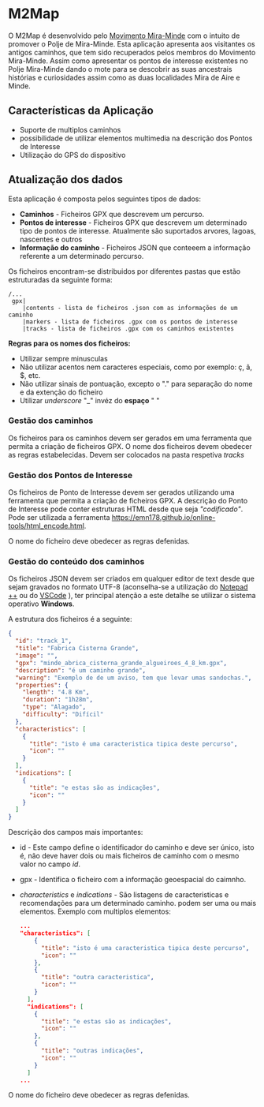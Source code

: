# M2Map

O M2Map é desenvolvido pelo [Movimento Mira-Minde](https://mira-minde.pt/) com o intuito de promover o Polje de Mira-Minde. Esta aplicação apresenta aos visitantes os antigos caminhos, que tem sido recuperados pelos membros do Movimento Mira-Minde. Assim como apresentar os pontos de interesse existentes no Polje Mira-Minde dando o mote para se descobrir as suas ancestrais histórias e curiosidades assim como as duas localidades Mira de Aire e Minde. 



## Características da Aplicação

- Suporte de multiplos caminhos
- possibilidade de utilizar elementos multimedia na descrição dos Pontos de Interesse
- Utilização do GPS do dispositivo



## Atualização dos dados

Esta aplicação é composta pelos seguintes tipos de dados:

- **Caminhos** - Ficheiros GPX que descrevem um percurso.
- **Pontos de interesse** - Ficheiros GPX que descrevem um determinado tipo de pontos de interesse. Atualmente são suportados arvores, lagoas, nascentes e outros
- **Informação do caminho** - Ficheiros JSON que conteeem a informação referente a um determinado percurso.



Os ficheiros encontram-se distribuidos por diferentes pastas que estão estruturadas da seguinte forma:

```
/...
 gpx|
    |contents - lista de ficheiros .json com as informações de um caminho  
    |markers - lista de ficheiros .gpx com os pontos de interesse 
    |tracks - lista de ficheiros .gpx com os caminhos existentes
```



**Regras para os nomes dos ficheiros:**

- Utilizar sempre minusculas
- Não utilizar acentos nem caracteres especiais, como por exemplo: ç, ã, $, etc.
- Não utilizar sinais de pontuação, excepto o "." para separação do nome e da extenção do ficheiro
- Utilizar *underscore* "_" invéz do **espaço** " "



### Gestão dos caminhos

Os ficheiros para os caminhos devem ser gerados em uma ferramenta que permita a criação de ficheiros GPX. O nome dos ficheiros devem obedecer as regras estabelecidas. Devem ser colocados na pasta respetiva *tracks*

### Gestão dos Pontos de Interesse

Os ficheiros de Ponto de Interesse devem ser gerados utilizando uma ferramenta que permita a criação de ficheiros GPX. A descrição do Ponto de Interesse pode conter estruturas HTML desde que seja *"codificado"*. Pode ser utilizada a ferramenta https://emn178.github.io/online-tools/html_encode.html.

O nome do ficheiro deve obedecer as regras defenidas.



### Gestão do conteúdo dos caminhos

Os ficheiros JSON devem ser criados em qualquer editor de text desde que sejam gravados no formato UTF-8 (aconselha-se a utilização do [Notepad ++](https://notepad-plus-plus.org/) ou do [VSCode](https://code.visualstudio.com/) ), ter principal atenção a este detalhe se utilizar o sistema operativo **Windows**. 

A estrutura dos ficheiros é a seguinte:

```json
{
  "id": "track_1",
  "title": "Fabrica Cisterna Grande",
  "image": "",
  "gpx": "minde_abrica_cisterna_grande_algueiroes_4_8_km.gpx",
  "description": "é um caminho grande",
  "warning": "Exemplo de de um aviso, tem que levar umas sandochas.",
  "properties": {
    "length": "4.8 Km",
    "duration": "1h28m",
    "type": "Alagado",
    "difficulty": "Difícil"
  },
  "characteristics": [
    {
      "title": "isto é uma caracteristica tipica deste percurso",
      "icon": ""
    }
  ],
  "indications": [
    {
      "title": "e estas são as indicações",
      "icon": ""
    }
  ]
}
```

Descrição dos campos mais importantes:

- id - Este campo define o identificador do caminho e deve ser único, isto é, não deve haver dois ou mais ficheiros de caminho com o mesmo valor no campo *id*.

- gpx - Identifica o ficheiro com a informação geoespacial do caimnho.

- *characteristics* e *indications* - São listagens de caracteristicas e recomendações para um determinado caminho. podem ser uma ou mais elementos. Exemplo com multiplos elementos:

  ```json
  ...
  "characteristics": [
      {
        "title": "isto é uma caracteristica tipica deste percurso",
        "icon": ""
      },
      {
        "title": "outra caracteristica",
        "icon": ""
      }
    ],
    "indications": [
      {
        "title": "e estas são as indicações",
        "icon": ""
      },
      {
        "title": "outras indicações",
        "icon": ""
      }
    ]
  ...
  ```

  

O nome do ficheiro deve obedecer as regras defenidas.



